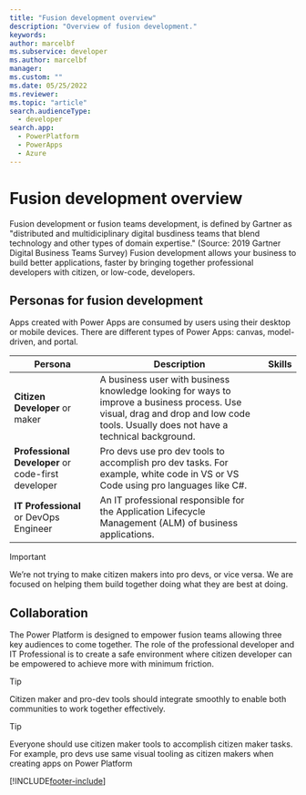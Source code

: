 ```yaml
---
title: "Fusion development overview"
description: "Overview of fusion development."
keywords: 
author: marcelbf
ms.subservice: developer
ms.author: marcelbf
manager: 
ms.custom: ""
ms.date: 05/25/2022
ms.reviewer: 
ms.topic: "article"
search.audienceType: 
  - developer
search.app: 
  - PowerPlatform
  - PowerApps
  - Azure
---
```


# Fusion development overview

Fusion development or fusion teams development, is defined by Gartner as "distributed and multidiciplinary digital busdiness teams that blend technology and other types of domain expertise." (Source: 2019 Gartner Digital Business Teams Survey)
Fusion development allows your business to build better applications, faster by bringing together professional developers with citizen, or low-code, developers.



## Personas for fusion development

Apps created with Power Apps are consumed by users using their desktop or mobile devices. There are different types of Power Apps: canvas, model-driven, and portal.

| Persona | Description | Skills |
| ---- | ---- | --- |
| **Citizen Developer** or maker | A business user with business knowledge looking for ways to improve a business process. Use visual, drag and drop and low code tools. Usually does not have a technical background. |
| **Professional Developer** or code-first developer | Pro devs use pro dev tools to accomplish pro dev tasks. For example, white code in VS or VS Code using pro languages like C#. |
| **IT Professional** or DevOps Engineer | An IT professional responsible for the Application Lifecycle Management (ALM) of business applications. |

>[!important]
> We’re not trying to make citizen makers into pro devs, or vice versa. We are focused on helping them build together doing what they are best at doing.

## Collaboration

The Power Platform is designed to empower fusion teams allowing three key audiences to come together.
The role of the professional developer and IT Professional is to create a safe environment where citizen developer can be empowered to achieve more with minimum friction.

> [!TIP]
> Citizen maker and pro-dev tools should integrate smoothly to enable both communities to work together effectively.

> [!TIP]
> Everyone should use citizen maker tools to accomplish citizen maker tasks. For example, pro devs use same visual tooling as citizen makers when creating apps on Power Platform

[!INCLUDE[footer-include](../includes/footer-banner.md)]
